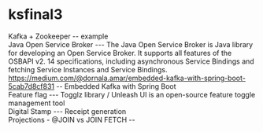# ksfinal3

Kafka + Zookeeper  -- example<br />
Java Open Service Broker --- The Java Open Service Broker is Java library for developing an Open Service Broker. It supports all features of the OSBAPI v2. 14 specifications, including asynchronous Service Bindings and fetching Service Instances and Service Bindings.<br />
https://medium.com/@dornala.amar/embedded-kafka-with-spring-boot-5cab7d8cf831 -- Embedded Kafka with Spring Boot <br />
Feature flag --- Togglz library / Unleash UI is an open-source feature toggle management tool <br />
Digital Stamp --- Receipt generation <br />
Projections - @JOIN vs JOIN FETCH -- <br />
